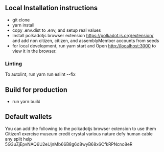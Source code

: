 ## Local Installation instructions

- git clone
- yarn install
- copy .env.dist to .env, and setup real values
- Install polkadotjs browser extension https://polkadot.js.org/extension/ and add non citizen, citizen, and assemblyMember accounts from seeds
- for local development, run yarn start and Open [http://localhost:3000](http://localhost:3000) to view it in the browser.

### Linting
To autolint, run
yarn run eslint --fix

## Build for production

 - run yarn build
 
## Default wallets
You can add the following to the polkadotjs browser extension to use them
Citizen1
exercise museum credit crystal various nature defy human cable any split help
5G3uZjEpvNAQ6U2eUjnMb66B8g6d8wyB68x6CfkRPNcno8eR
